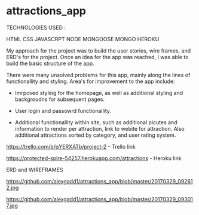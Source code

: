 # attractions_app


TECHNOLOGIES USED :

HTML
CSS
JAVASCRPT
NODE
MONGOOSE
MONGO
HEROKU

My approach for the project was to build the user stories, wire frames, and ERD's for the project.  Once an idea for the app was
reached, I was able to build the basic structure of the app.  


There were many unsolved problems for this app, mainly along the lines of functionallity and styling.  Area's for improvement to 
the app include:

- Imrpoved styling for the homepage, as well as additional styling and backgroudns for subsequent pages.

- User login and passowrd functionallity.

- Additional functionallity within site, such as additional picutes and information to render per attraction, link to webite for attraction.  Also additional attractions sorted by category, and user rating system.

https://trello.com/b/qYERXATb/project-2 - Trello link

https://protected-spire-54257.herokuapp.com/attractions - Heroku link

ERD and WIREFRAMES

https://github.com/alexgadd1/attractions_app/blob/master/20170329_092612.jpg

https://github.com/alexgadd1/attractions_app/blob/master/20170329_093017.jpg
